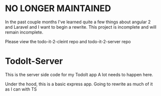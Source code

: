 # NO LONGER MAINTAINED
In the past couple months I've learned quite a few things about angular 2 and Laravel 
and I want to begin a rewrite. This project is incomplete and will remain incomplete.

Please view the todo-it-2-cleint repo
and todo-it-2-server repo

# TodoIt-Server

This is the server side code for my TodoIt app
A lot needs to happen here.

Under the hood, this is a basic express app.
Going to rewrite as much of it as I can with TS
